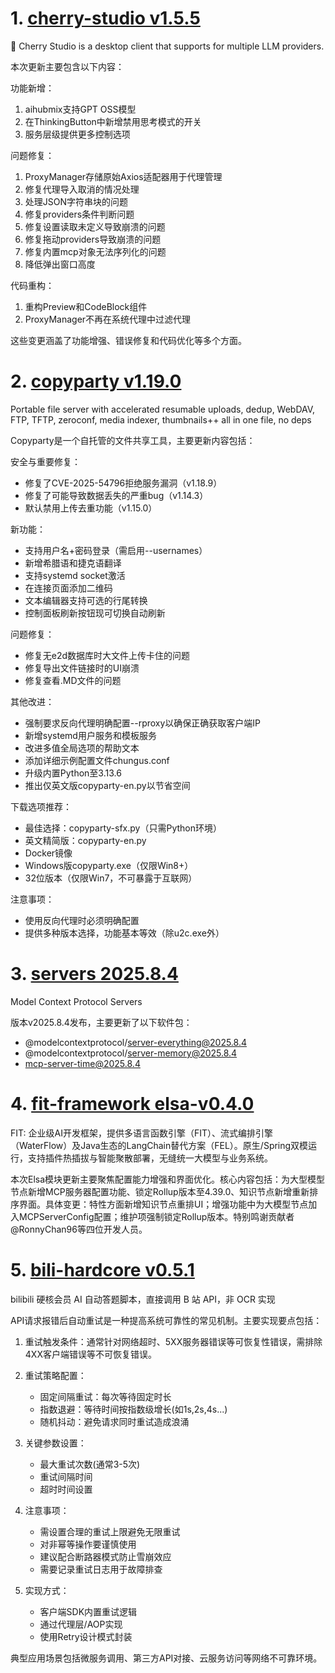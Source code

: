 
# 1. [cherry-studio v1.5.5](https://github.com/CherryHQ/cherry-studio/releases/tag/v1.5.5)  
🍒 Cherry Studio is a desktop client that supports for multiple LLM providers.

本次更新主要包含以下内容：

功能新增：
1. aihubmix支持GPT OSS模型
2. 在ThinkingButton中新增禁用思考模式的开关
3. 服务层级提供更多控制选项

问题修复：
1. ProxyManager存储原始Axios适配器用于代理管理
2. 修复代理导入取消的情况处理
3. 处理JSON字符串块的问题
4. 修复providers条件判断问题
5. 修复设置读取未定义导致崩溃的问题
6. 修复拖动providers导致崩溃的问题
7. 修复内置mcp对象无法序列化的问题
8. 降低弹出窗口高度

代码重构：
1. 重构Preview和CodeBlock组件
2. ProxyManager不再在系统代理中过滤代理

这些变更涵盖了功能增强、错误修复和代码优化等多个方面。

# 2. [copyparty v1.19.0](https://github.com/9001/copyparty/releases/tag/v1.19.0)  
Portable file server with accelerated resumable uploads, dedup, WebDAV, FTP, TFTP, zeroconf, media indexer, thumbnails++ all in one file, no deps

Copyparty是一个自托管的文件共享工具，主要更新内容包括：

安全与重要修复：
- 修复了CVE-2025-54796拒绝服务漏洞（v1.18.9）
- 修复了可能导致数据丢失的严重bug（v1.14.3）
- 默认禁用上传去重功能（v1.15.0）

新功能：
- 支持用户名+密码登录（需启用--usernames）
- 新增希腊语和捷克语翻译
- 支持systemd socket激活
- 在连接页面添加二维码
- 文本编辑器支持可选的行尾转换
- 控制面板刷新按钮现可切换自动刷新

问题修复：
- 修复无e2d数据库时大文件上传卡住的问题
- 修复导出文件链接时的UI崩溃
- 修复查看.MD文件的问题

其他改进：
- 强制要求反向代理明确配置--rproxy以确保正确获取客户端IP
- 新增systemd用户服务和模板服务
- 改进多值全局选项的帮助文本
- 添加详细示例配置文件chungus.conf
- 升级内置Python至3.13.6
- 推出仅英文版copyparty-en.py以节省空间

下载选项推荐：
- 最佳选择：copyparty-sfx.py（只需Python环境）
- 英文精简版：copyparty-en.py
- Docker镜像
- Windows版copyparty.exe（仅限Win8+）
- 32位版本（仅限Win7，不可暴露于互联网）

注意事项：
- 使用反向代理时必须明确配置
- 提供多种版本选择，功能基本等效（除u2c.exe外）

# 3. [servers 2025.8.4](https://github.com/modelcontextprotocol/servers/releases/tag/2025.8.4)  
Model Context Protocol Servers

版本v2025.8.4发布，主要更新了以下软件包：
- @modelcontextprotocol/server-everything@2025.8.4
- @modelcontextprotocol/server-memory@2025.8.4  
- mcp-server-time@2025.8.4

# 4. [fit-framework elsa-v0.4.0](https://github.com/ModelEngine-Group/fit-framework/releases/tag/elsa-v0.4.0)  
FIT: 企业级AI开发框架，提供多语言函数引擎（FIT）、流式编排引擎（WaterFlow）及Java生态的LangChain替代方案（FEL）。原生/Spring双模运行，支持插件热插拔与智能聚散部署，无缝统一大模型与业务系统。

本次Elsa模块更新主要聚焦配置能力增强和界面优化。核心内容包括：为大型模型节点新增MCP服务器配置功能、锁定Rollup版本至4.39.0、知识节点新增重新排序界面。具体变更：特性方面新增知识节点重排UI；增强功能中为大模型节点加入MCPServerConfig配置；维护项强制锁定Rollup版本。特别鸣谢贡献者@RonnyChan96等四位开发人员。

# 5. [bili-hardcore v0.5.1](https://github.com/Karben233/bili-hardcore/releases/tag/v0.5.1)  
bilibili 硬核会员 AI 自动答题脚本，直接调用 B 站 API，非 OCR 实现

API请求报错后自动重试是一种提高系统可靠性的常见机制。主要实现要点包括：

1. 重试触发条件：通常针对网络超时、5XX服务器错误等可恢复性错误，需排除4XX客户端错误等不可恢复错误。

2. 重试策略配置：
   - 固定间隔重试：每次等待固定时长
   - 指数退避：等待时间按指数级增长(如1s,2s,4s...)
   - 随机抖动：避免请求同时重试造成浪涌

3. 关键参数设置：
   - 最大重试次数(通常3-5次)
   - 重试间隔时间
   - 超时时间设置

4. 注意事项：
   - 需设置合理的重试上限避免无限重试
   - 对非幂等操作要谨慎使用
   - 建议配合断路器模式防止雪崩效应
   - 需要记录重试日志用于故障排查

5. 实现方式：
   - 客户端SDK内置重试逻辑
   - 通过代理层/AOP实现
   - 使用Retry设计模式封装

典型应用场景包括微服务调用、第三方API对接、云服务访问等网络不可靠环境。

